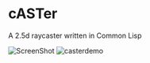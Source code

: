 # cASTer
A 2.5d raycaster written in Common Lisp

![ScreenShot](https://cloud.githubusercontent.com/assets/4613112/20233295/f4d67db6-a833-11e6-8064-4e12f527f89b.png)
![casterdemo](https://cloud.githubusercontent.com/assets/4613112/21232304/bb4df9b0-c2b0-11e6-90af-4b43b6d05eb1.gif)
